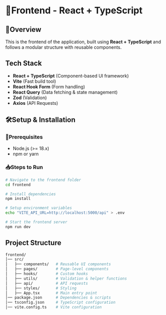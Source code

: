 # 🎨Frontend - React + TypeScript

## 📌Overview
This is the frontend of the application, built using **React + TypeScript** and follows a modular structure with reusable components.

## Tech Stack
- **React + TypeScript** (Component-based UI framework)
- **Vite** (Fast build tool)
- **React Hook Form** (Form handling)
- **React Query** (Data fetching & state management)
- **Zod** (Validation)
- **Axios** (API Requests)

## 🛠️Setup & Installation

### 📌Prerequisites
- Node.js (>= 18.x)
- npm or yarn

### 📥Steps to Run
```sh
# Navigate to the frontend folder
cd frontend

# Install dependencies
npm install

# Setup environment variables
echo "VITE_API_URL=http://localhost:5000/api" > .env

# Start the frontend server
npm run dev

```
## Project Structure
```sh
frontend/
│── src/
│   ├── components/   # Reusable UI components
│   ├── pages/        # Page-level components
│   ├── hooks/        # Custom hooks
│   ├── utils/        # Validation & helper functions
│   ├── api/          # API requests
│   ├── styles/       # Styling
│   ├── App.tsx       # Main entry point
│── package.json      # Dependencies & scripts
│── tsconfig.json     # TypeScript configuration
│── vite.config.ts    # Vite configuration
```
